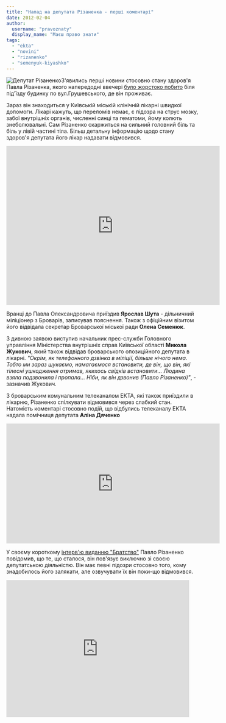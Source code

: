 ```yaml
---
title: "Напад на депутата Різаненка - перші коментарі"
date: 2012-02-04
author: 
  username: "pravoznaty"
  display_name: "Маєш право знати"
tags: 
  - "ekta"
  - "novini"
  - "rizanenko"
  - "semenyuk-kiyashko"
---
```


![](https://mpz.brovary.org/wp-content/uploads/2012/02/Депутат-Різаненко.jpg "Депутат Різаненко")З'явились перші новини стосовно стану здоров'я Павла Різаненка, якого напередодні ввечері [було жорстоко побито](https://mpz.brovary.org/novini/%d0%bf%d0%be%d0%b1%d0%b8%d1%82%d0%be-%d0%be%d0%bf%d0%be%d0%b7%d0%b8%d1%86%d1%96%d0%b9%d0%bd%d0%be%d0%b3%d0%be-%d0%b4%d0%b5%d0%bf%d1%83%d1%82%d0%b0%d1%82%d0%b0-%d0%b1%d1%80%d0%be%d0%b2%d0%b0%d1%80/ "Побито опозиційного депутата Броварської міської ради") біля під'їзду будинку по вул.Грушевського, де він проживає.

Зараз він знаходиться у Київській міській клінічній лікарні швидкої допомоги. Лікарі кажуть, що переломів немає, є підозра на струс мозку, забої внутрішніх органів, численні синці та гематоми, йому колють знеболювальні. Сам Різаненко скаржиться на сильний головний біль та біль у лівій частині тіла. <!--more-->Більш детальну інформацію щодо стану здоров'я депутата його лікар надавати відмовився.

<iframe src="https://player.vimeo.com/video/36243615?title=0&amp;byline=0&amp;portrait=0" width="560" height="418" frameborder="0" webkitallowfullscreen mozallowfullscreen="" allowfullscreen=""></iframe>

Вранці до Павла Олександровича приїздив **Ярослав Шута** - дільничний міліціонер з Броварів, записував пояснення. Також з офіційним візитом його відвідала секретар Броварської міської ради **Олена Семенюк**.

З дивною заявою виступив начальник прес-служби Головного управління Міністерства внутрішніх справ Київської області **Микола Жукович**, який також відвідав броварського опозиційного депутата в лікарні. _"Окрім, як телефонного дзвінка в міліції, більше нічого нема. Тобто ми зараз шукаємо, намагаємося встановити, де він, що він, які тілесні ушкодження отримав, якихось свідків встановити... Людина взяла подзвонила і пропала... Ніби, як він дзвонив (Павло Різаненко)"_, - зазначив Жукович.

З броварським комунальним телеканалом ЕКТА, які також приїздили в лікарню, Різаненко спілкувати відмовився через слабкий стан. Натомість коментарі стосовно подій, що відбулись телеканалу ЕКТА надала помічниця депутата **Аліна Дяченко**

<iframe width="560" height="315" src="https://www.youtube.com/embed/sm4Uh94UD0E" frameborder="0" allowfullscreen></iframe>

У своєму короткому [інтерв'ю виданню "Братство"](http://www.bratstvo.info/analitika/3089-intervyu-pavla-rizanenka-deputata-zhorstoko-pobitogo-tsieyi-nochi-yakogo-dobu-ne-mozhe-znayti-mvs "Різаненко") Павло Різаненко повідомив, що те, що сталося, він пов'язує виключно зі своєю депутатською діяльністю. Він має певні підозри стосовно того, кому знадобилось його залякати, але озвучувати їх він поки-що відмовився.

<iframe width="480" height="360" src="https://www.youtube.com/embed/RpWY3vMkYu4" frameborder="0" allowfullscreen></iframe>
